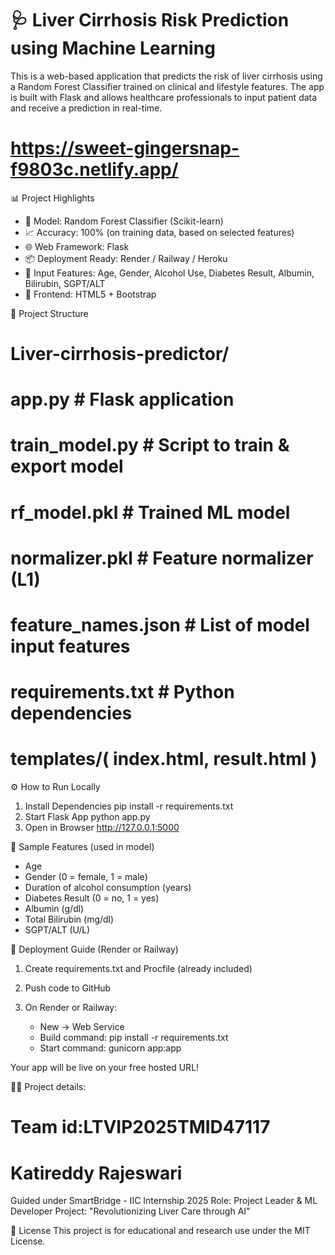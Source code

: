 # 🩺 Liver Cirrhosis Risk Prediction using Machine Learning

This is a web-based application that predicts the risk of liver cirrhosis using a Random Forest Classifier trained on clinical and lifestyle features. The app is built with Flask and allows healthcare professionals to input patient data and receive a prediction in real-time.

# https://sweet-gingersnap-f9803c.netlify.app/

📊 Project Highlights

* 🔬 Model: Random Forest Classifier (Scikit-learn)
* 📈 Accuracy: 100% (on training data, based on selected features)
* 🌐 Web Framework: Flask
* 📦 Deployment Ready: Render / Railway / Heroku
* 📁 Input Features: Age, Gender, Alcohol Use, Diabetes Result, Albumin, Bilirubin, SGPT/ALT
* 📌 Frontend: HTML5 + Bootstrap

📂 Project Structure

# Liver-cirrhosis-predictor/

# app.py                    # Flask application

# train\_model.py            # Script to train \& export model

# rf\_model.pkl              # Trained ML model

# normalizer.pkl            # Feature normalizer (L1)

# feature\_names.json        # List of model input features

# requirements.txt          # Python dependencies

# templates/( index.html, result.html )

⚙️ How to Run Locally

1. Install Dependencies
   pip install -r requirements.txt
2. Start Flask App
   python app.py
3. Open in Browser
   http://127.0.0.1:5000

🧪 Sample Features (used in model)

* Age
* Gender (0 = female, 1 = male)
* Duration of alcohol consumption (years)
* Diabetes Result (0 = no, 1 = yes)
* Albumin (g/dl)
* Total Bilirubin (mg/dl)
* SGPT/ALT (U/L)

🚀 Deployment Guide (Render or Railway)

1. Create requirements.txt and Procfile (already included)
2. Push code to GitHub
3. On Render or Railway:

   * New → Web Service
   * Build command: pip install -r requirements.txt
   * Start command: gunicorn app:app

Your app will be live on your free hosted URL!

👨‍💼 Project details:
# Team id:LTVIP2025TMID47117
# Katireddy Rajeswari
Guided under SmartBridge - IIC Internship 2025
Role: Project Leader \& ML Developer
Project: "Revolutionizing Liver Care through AI"

📃 License
This project is for educational and research use under the MIT License.

